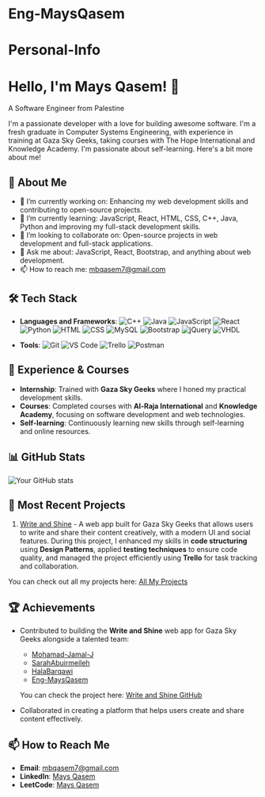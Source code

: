 # Eng-MaysQasem
# Personal-Info
# Hello, I'm Mays Qasem! 👋  
A Software Engineer from Palestine

I'm a passionate developer with a love for building awesome software.
I'm a fresh graduate in Computer Systems Engineering, with experience in training at Gaza Sky Geeks, taking courses with The Hope International and Knowledge Academy.
I'm passionate about self-learning.
Here's a bit more about me!

## 🚀 About Me
- 🔭 I’m currently working on: Enhancing my web development skills and contributing to open-source projects.
- 🌱 I’m currently learning: JavaScript, React, HTML, CSS, C++, Java, Python and improving my full-stack development skills.
- 👯 I’m looking to collaborate on: Open-source projects in web development and full-stack applications.
- 💬 Ask me about: JavaScript, React, Bootstrap, and anything about web development.
- 📫 How to reach me: [mbqasem7@gmail.com](mailto:mbqasem7@gmail.com)

## 🛠️ Tech Stack
- **Languages and Frameworks**:
  ![C++](https://img.shields.io/badge/-C++-00599C?logo=c%2B%2B&logoColor=white&style=flat-square)
  ![Java](https://img.shields.io/badge/-Java-007396?logo=java&logoColor=white&style=flat-square)
  ![JavaScript](https://img.shields.io/badge/-JavaScript-F7DF1E?logo=javascript&logoColor=black&style=flat-square)
  ![React](https://img.shields.io/badge/-React-61DAFB?logo=react&logoColor=black&style=flat-square)
  ![Python](https://img.shields.io/badge/-Python-3776AB?logo=python&logoColor=white&style=flat-square)
  ![HTML](https://img.shields.io/badge/-HTML-E34F26?logo=html5&logoColor=white&style=flat-square)
  ![CSS](https://img.shields.io/badge/-CSS-1572B6?logo=css3&logoColor=white&style=flat-square)
  ![MySQL](https://img.shields.io/badge/-MySQL-4479A1?logo=mysql&logoColor=white&style=flat-square)
  ![Bootstrap](https://img.shields.io/badge/-Bootstrap-7952B3?logo=bootstrap&logoColor=white&style=flat-square)
  ![jQuery](https://img.shields.io/badge/-jQuery-0769AD?logo=jquery&logoColor=white&style=flat-square)
  ![VHDL](https://img.shields.io/badge/-VHDL-000000?logo=vhdl&logoColor=white&style=flat-square)

- **Tools**: 
  ![Git](https://img.shields.io/badge/-Git-F05032?logo=git&logoColor=white&style=flat-square)
  ![VS Code](https://img.shields.io/badge/-VS%20Code-007ACC?logo=visual-studio-code&logoColor=white&style=flat-square)
  ![Trello](https://img.shields.io/badge/-Trello-0079BF?logo=trello&logoColor=white&style=flat-square)
  ![Postman](https://img.shields.io/badge/-Postman-FF6C37?logo=postman&logoColor=white&style=flat-square)

## 🌟 Experience & Courses
- **Internship**: Trained with **Gaza Sky Geeks** where I honed my practical development skills.
- **Courses**: Completed courses with **Al-Raja International** and **Knowledge Academy**, focusing on software development and web technologies.
- **Self-learning**: Continuously learning new skills through self-learning and online resources.

## 📊 GitHub Stats
![Your GitHub stats](https://github-readme-stats.vercel.app/api?username=Eng-MaysQasem&show_icons=true&theme=radical)

## 🌟 Most Recent Projects
1. [Write and Shine](https://github.com/Mohamad-Jamal-J/write-and-shine-gsg-mrdt) - A web app built for Gaza Sky Geeks that allows users to write and share their content creatively, with a modern UI and social features. During this project, I enhanced my skills in **code structuring** using **Design Patterns**, applied **testing techniques** to ensure code quality, and managed the project efficiently using **Trello** for task tracking and collaboration.

You can check out all my projects here: [All My Projects](https://github.com/Eng-MaysQasem?tab=repositories)

## 🏆 Achievements
- Contributed to building the **Write and Shine** web app for Gaza Sky Geeks alongside a talented team:
  - [Mohamad-Jamal-J](https://github.com/Mohamad-Jamal-J)
  - [SarahAbuirmeileh](https://github.com/SarahAbuirmeileh)
  - [HalaBarqawi](https://github.com/HalaBarqawi)
  - [Eng-MaysQasem](https://github.com/Eng-MaysQasem)

  You can check the project here: [Write and Shine GitHub](https://github.com/Mohamad-Jamal-J/write-and-shine-gsg-mrdt)

- Collaborated in creating a platform that helps users create and share content effectively.
## 📫 How to Reach Me  
- **Email**: [mbqasem7@gmail.com](mailto:mbqasem7@gmail.com)  
- **LinkedIn**: [Mays Qasem](https://www.linkedin.com/in/mays-qasem-33a3b4239/)  
- **LeetCode**: [Mays Qasem](https://leetcode.com/u/MaysQasem/)  
